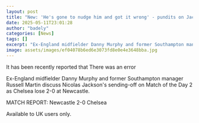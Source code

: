 ```yaml
---
layout: post
title: "New: 'He's gone to nudge him and got it wrong' - pundits on Jackson red card"
date: 2025-05-11T23:01:28
author: "badely"
categories: [News]
tags: []
excerpt: "Ex-England midfielder Danny Murphy and former Southampton manager Russell Martin discuss Nicolas Jackson's sending-off as Chelsea lose 2-0 at Newcastl"
image: assets/images/ef04078b6ed6e3073fd8e0e4e3648bba.jpg
---
```


It has been recently reported that There was an error

Ex-England midfielder Danny Murphy and former Southampton manager Russell Martin discuss Nicolas Jackson's sending-off on Match of the Day 2 as Chelsea lose 2-0 at Newcastle.

MATCH REPORT: Newcastle 2-0 Chelsea

Available to UK users only.

